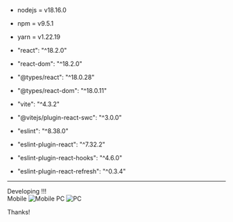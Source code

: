 * nodejs = v18.16.0
* npm = v9.5.1
* yarn = v1.22.19

* "react": "^18.2.0"
* "react-dom": "^18.2.0"
* "@types/react": "^18.0.28"
* "@types/react-dom": "^18.0.11"

* "vite": "^4.3.2"
* "@vitejs/plugin-react-swc": "^3.0.0"

* "eslint": "^8.38.0"
* "eslint-plugin-react": "^7.32.2"
* "eslint-plugin-react-hooks": "^4.6.0"
* "eslint-plugin-react-refresh": "^0.3.4"
***
Developing  !!! <br/>
Mobile 
<img src="https://github.com/hodinhtuankiet/trello-client/assets/120298180/c372981e-c3b4-499a-9311-95f82530412e" alt="Mobile"/>
PC
<img src="https://github.com/hodinhtuankiet/trello-client/assets/120298180/304123f2-6a27-466f-8b81-8e7ed162fd00" alt="PC"/>

Thanks!
